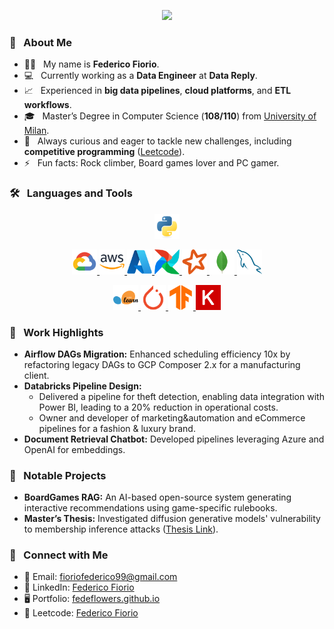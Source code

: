 <p align="center">
  <!-- Typing SVG by DenverCoder1 - https://github.com/DenverCoder1/readme-typing-svg -->
  <a href="https://github.com/DenverCoder1/readme-typing-svg">
    <img src="https://readme-typing-svg.demolab.com/?lines=Welcome%20to%20my%20GitHub%20Profile!&font=Fira%20Code&center=true&width=440&height=45&color=0476D0&vCenter=true&pause=900&size=25"/> 
  </a>
</p>

### 🦚 &nbsp; About Me
- 🙋‍♂️ &nbsp; My name is **Federico Fiorio**.  
- 💻 &nbsp; Currently working as a **Data Engineer** at **Data Reply**.  
- 📈 &nbsp; Experienced in **big data pipelines**, **cloud platforms**, and **ETL workflows**.  
- 🎓 &nbsp; Master’s Degree in Computer Science (**108/110**) from [University of Milan](https://www.unimi.it/).  
- 🧠 &nbsp; Always curious and eager to tackle new challenges, including **competitive programming** ([Leetcode](https://leetcode.com/u/FedericoFiorio/)).  
- ⚡ &nbsp; Fun facts: Rock climber, Board games lover and PC gamer.  

### 🛠️ &nbsp; Languages and Tools
<p align="center">
  <a href="https://www.python.org" target="_blank"> <img src="https://raw.githubusercontent.com/devicons/devicon/master/icons/python/python-original.svg" alt="Python" width="40" height="40"> </a>
</p>

<p align="center">
  <a href="https://cloud.google.com/" target="_blank"> <img src="https://raw.githubusercontent.com/devicons/devicon/master/icons/googlecloud/googlecloud-original.svg" alt="Google Cloud" width="40" height="40"/> </a> 
  <a href="https://aws.amazon.com/" target="_blank"> <img src="https://raw.githubusercontent.com/devicons/devicon/master/icons/amazonwebservices/amazonwebservices-original-wordmark.svg" alt="AWS" width="40" height="40"/> </a>
  <a href="https://azure.microsoft.com/" target="_blank"> <img src="https://raw.githubusercontent.com/devicons/devicon/master/icons/azure/azure-original.svg" alt="Azure" width="40" height="40"/> </a>
  <a href="https://airflow.apache.org/" target="_blank"> <img src="https://raw.githubusercontent.com/devicons/devicon/master/icons/apacheairflow/apacheairflow-original.svg" alt="Apache Airflow" width="40" height="40"/> </a>
  <a href="https://spark.apache.org/" target="_blank"> <img src="https://raw.githubusercontent.com/devicons/devicon/master/icons/apachespark/apachespark-original.svg" alt="Apache Spark" width="40" height="40"/> </a>
  <a href="https://www.mongodb.com/it-it" target="_blank"> 
  <img src="https://raw.githubusercontent.com/devicons/devicon/master/icons/mongodb/mongodb-original.svg" alt="Mongodb" width="40" height="40"/> </a>
  <a href="https://www.mysql.com/it/" target="_blank"> 
  <img src="https://raw.githubusercontent.com/devicons/devicon/master/icons/mysql/mysql-original.svg" alt="SQL" width="40" height="40"/> </a>
</p>



<p align="center">
  <a href="https://scikit-learn.org/" target="_blank"> <img src="https://raw.githubusercontent.com/devicons/devicon/master/icons/scikitlearn/scikitlearn-original.svg" alt="Scikit-learn" width="40" height="40"/> </a> 
  <a href="https://pytorch.org/" target="_blank"> <img src="https://raw.githubusercontent.com/devicons/devicon/master/icons/pytorch/pytorch-original.svg" alt="PyTorch" width="40" height="40"/> </a> 
  <a href="https://www.tensorflow.org" target="_blank"> <img src="https://raw.githubusercontent.com/devicons/devicon/master/icons/tensorflow/tensorflow-original.svg" alt="TensorFlow" width="40" height="40"/> </a>
  <a href="https://keras.io/" target="_blank"> <img src="https://raw.githubusercontent.com/devicons/devicon/master/icons/keras/keras-original.svg" alt="Keras" width="40" height="40"/> </a>
</p>

### 💼 &nbsp; Work Highlights
- **Airflow DAGs Migration:** Enhanced scheduling efficiency 10x by refactoring legacy DAGs to GCP Composer 2.x for a manufacturing client.  
- **Databricks Pipeline Design:**  
  - Delivered a pipeline for theft detection, enabling data integration with Power BI, leading to a 20% reduction in operational costs.  
  - Owner and developer of marketing&automation and eCommerce pipelines for a fashion & luxury brand.  
- **Document Retrieval Chatbot:** Developed pipelines leveraging Azure and OpenAI for embeddings.

### 🌟 &nbsp; Notable Projects
- **BoardGames RAG:** An AI-based open-source system generating interactive recommendations using game-specific rulebooks.  
- **Master’s Thesis:** Investigated diffusion generative models' vulnerability to membership inference attacks ([Thesis Link](https://github.com/fedeflowers/Thesis)).  

### 🤝 &nbsp; Connect with Me
- 📧 Email: [fioriofederico99@gmail.com](mailto:fioriofederico99@gmail.com)  
- 💼 LinkedIn: [Federico Fiorio](https://www.linkedin.com/in/federico-fiorio-952403227/)  
- 🖥️ Portfolio: [fedeflowers.github.io](https://fedeflowers.github.io/)  
- 🧩 Leetcode: [Federico Fiorio](https://leetcode.com/u/FedericoFiorio/)  
